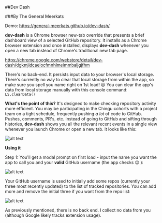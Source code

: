 ##Dev Dash

###By The General Meerkats

Demo: https://general-meerkats.github.io/dev-dash/

**dev-dash** is a Chrome browser new-tab override that presents a brief dashboard view of a selected GitHub repository.  It installs as a Chrome browser extension and once installed, displays **dev-dash** whenever you open a new tab instead of Chrome's traditional new tab page.

https://chrome.google.com/webstore/detail/dev-dash/dgkmjidcaelocfmnhlmeimmbaljgjfhm

There's no back-end.  It persists input data to your browser's local storage.  There's currently no way to clear that local storage from within the app, so make sure you spell you name right on 1st load! :smiley:  You can clear the app's data from local storage manually with this console command: `LS.clearData()`

**What's the point of this?** It's designed to make checking repository activity more efficient.  You may be participating in the Chingu cohorts with a project team on a tight schedule, frequently pushing _a lot_ of code to GitHub. Pushes, comments, PR's, etc.  Instead of going to GitHub and sifting through histories, **dev-dash** shows you all the relevant recent events in a single view whenever you launch Chrome or open a new tab.  It looks like this:

![alt text](https://discourse-user-assets.s3.amazonaws.com/original/3X/4/4/443ca4e6e9cb2dcefac42996818d1cb35b7789ab.png "Screenshot 1")

**Using it**

Step 1: You'll get a modal prompt on first load - input the name you want the app to call you and your **valid** GitHub username (the app checks :wink: ):

![alt text](https://discourse-user-assets.s3.amazonaws.com/original/3X/f/7/f71599b1dabe0bbc5bcdc1ccf6d7c952dc74aea2.png "Screenshot 2")

Your GitHub username is used to initially add some repos (currently your three most recently updated) to the list of tracked repositories.  You can add more and remove the initial three if you want from the repo list:

![alt text](https://discourse-user-assets.s3.amazonaws.com/original/3X/1/b/1b18e97e2e73589c656c4b659e4ff0a67d127574.png "Screenshot 3")

As previously mentioned, there is no back end.  I collect no data from you (although Google likely tracks extension usage).
